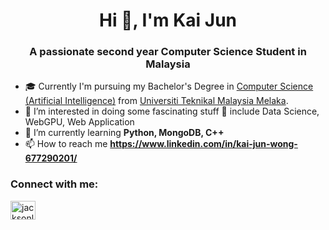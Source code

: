 <h1 align="center">Hi 👋, I'm Kai Jun</h1>
<h3 align="center">A passionate second year Computer Science Student in Malaysia</h3>

- 🎓 Currently I'm pursuing my Bachelor's Degree in [Computer Science (Artificial Intelligence)](https://ftmk.utem.edu.my/web/index.php/academics/undergraduate/bachelor-of-computer-science-artificial-intelligence/) from [Universiti Teknikal Malaysia Melaka](https://www.utem.edu.my/).
- 👀 I’m interested in doing some fascinating stuff 🧐 include Data Science, WebGPU, Web Application
- 🌱 I’m currently learning **Python, MongoDB, C++**
- 📫 How to reach me **https://www.linkedin.com/in/kai-jun-wong-677290201/**

<h3 align="left">Connect with me:</h3>
<p align="left">
<a href="https://www.linkedin.com/in/kai-jun-wong-677290201/" target="blank"><img align="center" src="https://raw.githubusercontent.com/rahuldkjain/github-profile-readme-generator/master/src/images/icons/Social/linked-in-alt.svg" alt="jacksonliew" height="30" width="40" /></a>
</p>
